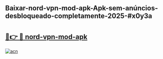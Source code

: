 ## Baixar-nord-vpn-mod-apk-Apk-sem-anúncios-desbloqueado-completamente-2025-#x0y3a

# <h2><a href="https://ainizakaria.my?title=nord-vpn-mod-apk&ref=20M">🔗👉 🔴 nord-vpn-mod-apk</a></h2>

[![acn](https://github.com/user-attachments/assets/0f9c940e-d8b0-45ae-aac7-cd30a18b3e1c)](https://ainizakaria.my?title=nord-vpn-mod-apk&ref=20M)

